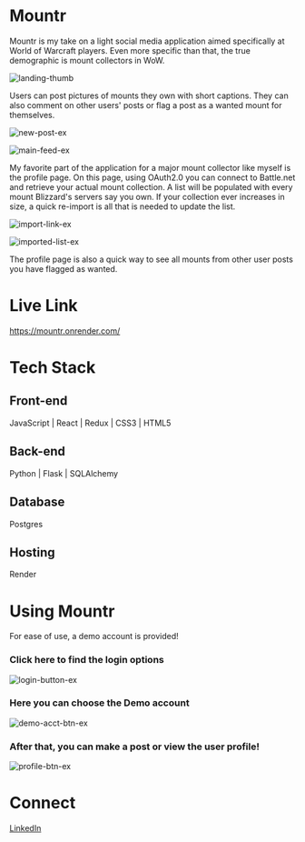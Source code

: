 # Mountr

Mountr is my take on a light social media application aimed specifically at World of Warcraft players. Even more specific than that, the true demographic is mount collectors in WoW.

![landing-thumb](https://github.com/user-attachments/assets/43376524-9bee-48e0-8208-54a002f739bd)

Users can post pictures of mounts they own with short captions. They can also comment on other users' posts or flag a post as a wanted mount for themselves.

![new-post-ex](https://github.com/user-attachments/assets/84b425ad-bf6a-4024-a09f-0c137a7c9af2)

![main-feed-ex](https://github.com/user-attachments/assets/4313e316-d0b2-4448-8782-54816fdd81cd)

My favorite part of the application for a major mount collector like myself is the profile page. On this page, using OAuth2.0 you can connect to Battle.net and retrieve your actual mount collection.
A list will be populated with every mount Blizzard's servers say you own. If your collection ever increases in size, a quick re-import is all that is needed to update the list.

![import-link-ex](https://github.com/user-attachments/assets/5de17e8a-6160-421f-a5aa-74554c326bd7)

![imported-list-ex](https://github.com/user-attachments/assets/8565f337-999d-4f9f-b621-d4aec6d4ff7c)

The profile page is also a quick way to see all mounts from other user posts you have flagged as wanted.

# Live Link

https://mountr.onrender.com/

# Tech Stack

## Front-end

JavaScript | React | Redux | CSS3 | HTML5

## Back-end

Python | Flask | SQLAlchemy

## Database

Postgres

## Hosting

Render


# Using Mountr

For ease of use, a demo account is provided!


### Click here to find the login options

![login-button-ex](https://github.com/user-attachments/assets/ae7f6e87-2f55-4dd2-914f-ad9c2e1ff450)

### Here you can choose the Demo account

![demo-acct-btn-ex](https://github.com/user-attachments/assets/682cae1b-11a5-4527-aa85-b4eda78c7a75)

### After that, you can make a post or view the user profile!

![profile-btn-ex](https://github.com/user-attachments/assets/b9615a96-c74c-4c57-9978-04473180ad05)



# Connect

[LinkedIn](https://www.linkedin.com/in/docoess/)

